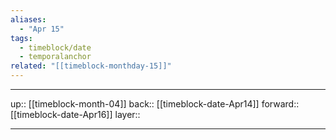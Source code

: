 ```yaml
---
aliases:
  - "Apr 15"
tags:
  - timeblock/date
  - temporalanchor
related: "[[timeblock-monthday-15]]"
---
```




***

up:: [[timeblock-month-04]]
back:: [[timeblock-date-Apr14]]
forward:: [[timeblock-date-Apr16]]
layer:: 

***
